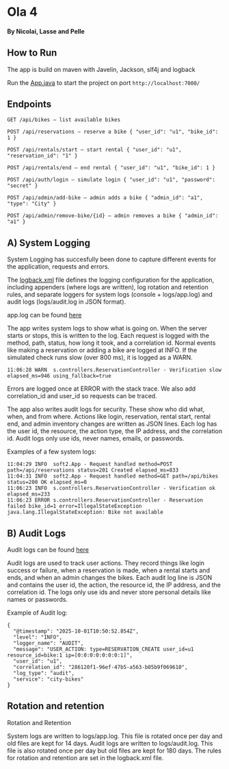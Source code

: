 # Ola 4 

#### By Nicolai, Lasse and Pelle


## How to Run
The app is build on maven with Javelin, Jackson, slf4j and logback

Run the [App.java]("/src/main/java/soft2/App.java") to start the project on port ```http://localhost:7000/```



## Endpoints 

```
GET /api/bikes – list available bikes

POST /api/reservations – reserve a bike { "user_id": "u1", "bike_id": 1 }

POST /api/rentals/start – start rental { "user_id": "u1", "reservation_id": "1" }

POST /api/rentals/end – end rental { "user_id": "u1", "bike_id": 1 }

POST /api/auth/login – simulate login { "user_id": "u1", "password": "secret" }

POST /api/admin/add-bike – admin adds a bike { "admin_id": "a1", "type": "City" }

POST /api/admin/remove-bike/{id} – admin removes a bike { "admin_id": "a1" }
```

## A) System Logging


System Logging has succesfully been done to capture different events for the application, requests and errors.

The [logback.xml]("/src/main/resources/logback.xml") file defines the logging configuration for the application, including appenders (where logs are written), log rotation and retention rules, and separate loggers for system logs (console + logs/app.log) and audit logs (logs/audit.log in JSON format).


app.log can be found [here]("/logs/app.log")

The app writes system logs to show what is going on.
When the server starts or stops, this is written to the log. Each request is logged with the method, path, status, how long it took, and a correlation id. Normal events like making a reservation or adding a bike are logged at INFO. If the simulated check runs slow (over 800 ms), it is logged as a WARN. 

```
11:06:28 WARN  s.controllers.ReservationController - Verification slow elapsed_ms=946 using_fallback=true
```

Errors are logged once at ERROR with the stack trace. We also add correlation_id and user_id so requests can be traced.

The app also writes audit logs for security. These show who did what, when, and from where. Actions like login, reservation, rental start, rental end, and admin inventory changes are written as JSON lines. Each log has the user id, the resource, the action type, the IP address, and the correlation id. Audit logs only use ids, never names, emails, or passwords.

Examples of a few system logs:

```
11:04:29 INFO  soft2.App - Request handled method=POST path=/api/reservations status=201 Created elapsed_ms=833
11:04:31 INFO  soft2.App - Request handled method=GET path=/api/bikes status=200 OK elapsed_ms=0
11:06:23 INFO  s.controllers.ReservationController - Verification ok elapsed_ms=233
11:06:23 ERROR s.controllers.ReservationController - Reservation failed bike_id=1 error=IllegalStateException
java.lang.IllegalStateException: Bike not available
```

## B) Audit Logs

Audit logs can be found [here]("/logs/audit.log")


Audit logs are used to track user actions.
They record things like login success or failure, when a reservation is made, when a rental starts and ends, and when an admin changes the bikes.
Each audit log line is JSON and contains the user id, the action, the resource id, the IP address, and the correlation id.
The logs only use ids and never store personal details like names or passwords.

Example of Audit log:

```
{
  "@timestamp": "2025-10-01T10:50:52.854Z",
  "level": "INFO",
  "logger_name": "AUDIT",
  "message": "USER_ACTION: type=RESERVATION_CREATE user_id=u1 resource_id=bike:1 ip=[0:0:0:0:0:0:0:1]",
  "user_id": "u1",
  "correlation_id": "286120f1-96ef-47b5-a563-b05b9f069610",
  "log_type": "audit",
  "service": "city-bikes"
}
```

## Rotation and retention

Rotation and Retention

System logs are written to logs/app.log. This file is rotated once per day and old files are kept for 14 days.
Audit logs are written to logs/audit.log. This file is also rotated once per day but old files are kept for 180 days.
The rules for rotation and retention are set in the logback.xml file.